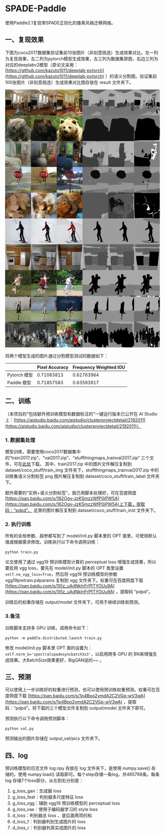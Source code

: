 # SPADE-Paddle
使用Paddle2.1复现带SPADE正则化的像素风格迁移网络。

## 一、复现效果

下图为coco2017数据集验证集前10张图片（非刻意挑选）生成效果对比。左一列为复现效果，左二列为pytorch模型生成效果，左三列为数据集原图，右边三列为对应的deeplabv2模型（原论文采用：[https://github.com/kazuto1011/deeplab-pytorch](https://github.com/kazuto1011/deeplab-pytorch) ）的语义分割图。验证集前100张图片（非刻意挑选）生成效果对比图存放在 result 文件夹下。

![](result/1.jpg)

将两个模型生成的图片通过分割模型测试的数据如下：

|  | Pixel Accuracy | Frequency Weighted IOU |
| -------- | -------- | -------- |
| Pytorch 模型     | 0.71063813     | 0.62763964     |
| Paddle 模型    | 0.71857583     | 0.63593917     |


## 二、训练

（本项目的“包括额外预训练模型和数据标注的”一键运行版本已公开在 AI Studio 上：[https://aistudio.baidu.com/aistudio/clusterprojectdetail/2192011](https://aistudio.baidu.com/aistudio/clusterprojectdetail/2192011)）

### 1. 数据集处理

模型训练，需要使用coco2017数据集中的“train2017.zip”、“val2017.zip”、“stuffthingmaps_trainval2017.zip” 三个文件，可在[此处](https://github.com/nightrome/cocostuff)下载。 其中，train2017.zip 中的图片文件解压复制到 dataset/coco_stuff/train_img 文件夹下，stuffthingmaps_trainval2017.zip 中的训练集语义分割标签 png 图片解压复制到 dataset/coco_stuff/train_label 文件夹下。

额外需要的“实例+语义分割标签”，我已用脚本处理好，可在百度网盘 [https://pan.baidu.com/s/162Ogv-JzKSmzzWfP0iPW5A](https://pan.baidu.com/s/162Ogv-JzKSmzzWfP0iPW5A)上下载，提取码：“pdpd”。 这里的图片解压复制到 dataset/coco_stuff/train_inst 文件夹下。

### 2. 执行训练

所有的全局参数、超参都写到了 model/init.py 脚本里的 OPT 类里，可使用默认值或根据需求修改。训练执行以下命令调用训练：

`python train.py`

论文使用了通过 vgg19 预训练模型计算的 perceptual loss 增强生成效果，所以要启用 vgg loss，要先在 model/init.py 脚本的 OPT 类里设置 `self.no_vgg_loss=True`，然后将 vgg19 预训练模型的参数 vgg19pretrain.pdparams 复制到 vgg 文件夹下。权重可在百度网盘下载 [https://pan.baidu.com/s/1t5z_uAdNklnFrPfTYOUu9A](https://pan.baidu.com/s/1t5z_uAdNklnFrPfTYOUu9A) ，提取码 “pdpd”。

训练后的权重存储在 output/model 文件夹下，可用于继续训练和预测。

### 3.备注

训练脚本支持多 GPU 训练，调用命令如下：

`python -m paddle.distributed.launch train.py`

修改 model/init.py 脚本里 OPT 类的设置为：`self.norm_G='spectralspadesyncbatch3x3'`，以启用跨多 GPU 的 BN来增强生成效果。大BatchSize效果更好，BigGAN说的~~ 。

## 三、预测

可以使用上一步训练好的权重进行预测，也可以使用预训练权重预测。权重可在百度网盘下载 [https://pan.baidu.com/s/1p4Bpo2ymdA2C2VGp-wV3wA](https://pan.baidu.com/s/1p4Bpo2ymdA2C2VGp-wV3wA) ，提取码：“pdpd”。将下载的三个模型文件复制到 output/model 文件夹下即可。

预测执行以下命令调用预测脚本：

`python val.py`

预测输出的图片存储在 output_val/pics 文件夹下。

## 四、log

预训练模型的日志文件 log.npy 存放在 log 文件夹下，是使用 numpy.save() 存储的，使用 numpy.load() 读取即可。每个step存储一条log，共465798条。每条 log 存储7个loss部分，从左到右分别是：
1. g_loss_gan：生成器 loss
1. g_loss_feat：判别器多尺度特征 loss
1. g_loss_vgg：辅助 vgg19 预训练模型的 perceptual loss
1. g_loss_vae：使用子编码器学习的 style loss
1. d_loss：判别器总 loss ，是后面两项的和
1. d_loss_f：判别器判别生成图片的 loss
1. d_loss_r：判别器判真实成图片的 loss


